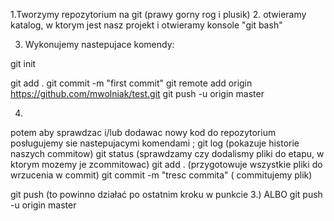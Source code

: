 1.Tworzymy repozytorium na git (prawy gorny rog i plusik)
2. otwieramy katalog, w ktorym jest nasz projekt i otwieramy konsole "git bash"

3. Wykonujemy nastepujace komendy:

git init

git add . 
git commit -m "first commit"
git remote add origin https://github.com/mwolniak/test.git
git push -u origin master



4.

potem aby sprawdzac i/lub dodawac nowy kod do repozytorium posługujemy sie nastepujacymi komendami ;
git log (pokazuje historie naszych commitow)
git status (sprawdzamy czy dodalismy pliki do etapu, w ktorym mozemy je zcommitowac)
git add . (przygotowuje wszystkie pliki do wrzucenia w commit)
git commit -m "tresc commita" ( commitujemy plik)

git push (to powinno działać po ostatnim kroku w punkcie 3.)
ALBO
git push -u origin master 